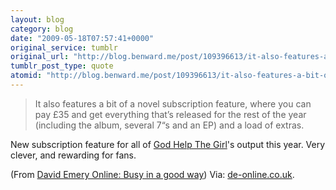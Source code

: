 ```yaml
---
layout: blog
category: blog
date: "2009-05-18T07:57:41+0000"
original_service: tumblr
original_url: "http://blog.benward.me/post/109396613/it-also-features-a-bit-of-a-novel-subscription"
tumblr_post_type: quote
atomid: "http://blog.benward.me/post/109396613/it-also-features-a-bit-of-a-novel-subscription"
---
```

> It also features a bit of a novel subscription feature, where you can pay £35 and get everything that’s released for the rest of the year (including the album, several 7“s and an EP) and a load of extras.

New subscription feature for all of [God Help The Girl](http://godhelpthegirl.com/)'s output this year. Very clever, and rewarding for fans.

(From <a href="http://de-online.co.uk/2009/05/17/busy-in-a-good-way">David Emery Online: Busy in a good way</a>)
Via: [de-online.co.uk](http://de-online.co.uk/2009/05/17/busy-in-a-good-way).